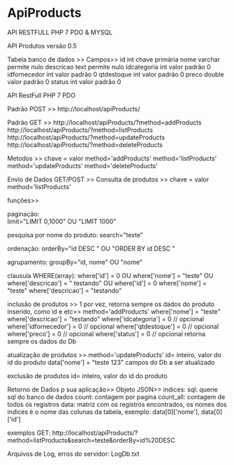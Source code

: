 # ApiProducts
API RESTFULL PHP 7 PDO &amp; MYSQL

API Produtos versão 0.5

Tabela banco de dados >> 
Campos>>
id int chave primária
nome varchar permite nulo
descricao text permite nulo
idcategoria int valor padrão 0
idfornecedor int valor padrão 0
qtdestoque int valor padrão 0
preco double valor padrão 0
status int valor padrão 0


API RestFull PHP 7 PDO

Padrão POST >>
http://localhost/apiProducts/

Padrão GET >>
http://localhost/apiProducts/?method=addProducts
http://localhost/apiProducts/?method=listProducts
http://localhost/apiProducts/?method=updateProducts
http://localhost/apiProducts/?method=deleteProducts

Metodos >>
chave = valor
method='addProducts'
method='listProducts'
method='updateProducts'
method='deleteProducts'

Envio de Dados GET/POST >>
Consulta de produtos >> 
  chave = valor
  method='listProducts'

  funções>>

  paginação:  
     limit="LIMIT 0,1000" OU "LIMIT 1000"

  pesquisa por nome do produto:
     search="teste"

  ordenação:
     orderBy="id DESC " OU "ORDER BY id DESC "

  agrupamento:
     groupBy="id, nome" OU "nome"

  clausula WHERE(array):
     where['id'] = 0
     OU
     where['nome'] = "teste"
     OU
     where['descricao'] = " testando"
     OU
     where['id'] = 0
     where['nome'] = "teste"
     where['descricao'] = "testando"

  
inclusão de produtos >> 1 por vez, retorna sempre os dados do produto inserido, como id e etc>>
    method='addProducts'
    where['nome'] = "teste"
    where['descricao'] = "testando"
    where['idcategoria'] = 0  // opcional 
    where['idfornecedor'] = 0 // opcional
    where['qtdestoque'] = 0 // opcional
    where['preco'] = 0 // opcional
    where['status'] = 0 // opcional
   retorna sempre os dados do Db


atualização de produtos >>
    method='updateProducts'
    id= inteiro, valor do id do produto
    data['nome'] = "teste 123"
    campos do Db a ser atualizado


exclusão de produtos
   id= inteiro, valor do id do produto


Retorno de Dados p sua aplicação>>
   Objeto JSON>>
    indices:
     sql: querie sql do banco de dados
     count: contagem por pagina
     count_all: contagem de todos os registros
     data: matriz com os registros encontrados, os nomes dos indices é o nome das colunas da tabela,
     exemplo: data[0]['nome'], data[0]['id']

exemplos GET:
http://localhost/apiProducts/?method=listProducts&search=teste&orderBy=id%20DESC


Arquivos de Log, erros do servidor:
LogDb.txt
